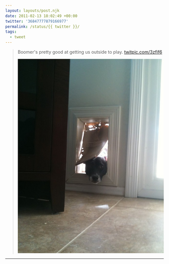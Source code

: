 ```yaml
---
layout: layouts/post.njk
date: 2011-02-13 18:02:49 +00:00
twitter: '36847777879166977'
permalink: /status/{{ twitter }}/
tags: 
  - tweet
---
```


> Boomer's pretty good at getting us outside to play. [twitpic.com/3zfif6](http://twitpic.com/3zfif6)
> 
> ![little black dog poking her head inside through the dog door](/img/240908802.jpg)

---
